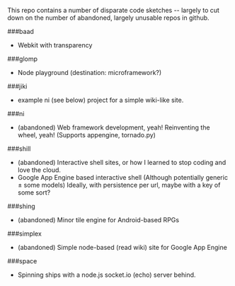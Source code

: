 This repo contains a number of disparate code sketches -- largely to cut down on the number of abandoned, largely unusable repos in github.

###baad
 - Webkit with transparency

###glomp
 - Node playground (destination: microframework?)

###jiki
 - example ni (see below) project for a simple wiki-like site.

###ni
 - (abandoned) Web framework development, yeah! Reinventing the wheel, yeah! (Supports appengine, tornado.py)

###shill
 - (abandoned) Interactive shell sites, or how I learned to stop coding and love the cloud. 
 - Google App Engine based interactive shell (Although potentially generic ± some models)
   Ideally, with persistence per url, maybe with a key of some sort?

###shing
 - (abandoned) Minor tile engine for Android-based RPGs

###simplex
 - (abandoned) Simple node-based (read wiki) site for Google App Engine

###space
 - Spinning ships with a node.js socket.io (echo) server behind.
